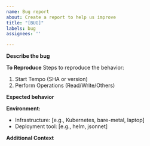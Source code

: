 ```yaml
---
name: Bug report
about: Create a report to help us improve
title: "[BUG]"
labels: bug
assignees: ''

---
```


**Describe the bug**
<!-- A clear and concise description of what the bug is.-->

**To Reproduce**
Steps to reproduce the behavior:
1. Start Tempo (SHA or version)
2. Perform Operations (Read/Write/Others)

**Expected behavior**
<!-- A clear and concise description of what you expected to happen. -->

**Environment:**
 - Infrastructure: [e.g., Kubernetes, bare-metal, laptop]
 - Deployment tool: [e.g., helm, jsonnet]

**Additional Context**
<!--  Additional relevant info which can help us debug this issue easily like Logs, Configuration etc. -->
